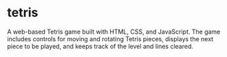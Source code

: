 # tetris
A web-based Tetris game built with HTML, CSS, and JavaScript. The game includes controls for moving and rotating Tetris pieces, displays the next piece to be played, and keeps track of the level and lines cleared.
